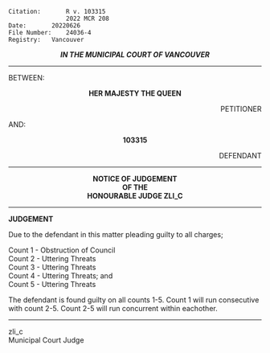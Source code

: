 	Citation:       R v. 103315
                	2022 MCR 208
	Date:		20220626
	File Number:	24036-4
	Registry:	Vancouver

<p align="center"><b><i>IN THE MUNICIPAL COURT OF VANCOUVER</b></i>

---

BETWEEN:
<p align="center"><b>		HER MAJESTY THE QUEEN			</b>
<p align="right">		PETITIONER
<p>				AND:
<p align="center"><b>		103315			</b>
<p align="right">		DEFENDANT	

---

<p align="center">		
		<b>		NOTICE OF JUDGEMENT
<br>				OF THE
<br>				HONOURABLE JUDGE ZLI_C

</b>
	
---

**JUDGEMENT**
	
Due to the defendant in this matter pleading guilty to all charges;

Count 1 - Obstruction of Council <br> Count 2 - Uttering Threats <br> Count 3 - Uttering Threats <br> Count 4 - Uttering Threats; and <br> Count 5 - Uttering Threats

The defendant is found guilty on all counts 1-5. Count 1 will run consecutive with count 2-5. Count 2-5 will run concurrent within eachother.
	
---
	
zli_c <br>
Municipal Court Judge
